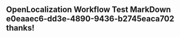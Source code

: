 <properties
ms.topic="hero-topic"
ms.test1="hero-topic"
ms.test2="test"/>

## OpenLocalization Workflow Test MarkDown e0eaaec6-dd3e-4890-9436-b2745eaca702 thanks!
